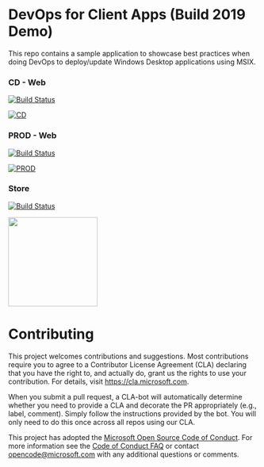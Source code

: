 
# DevOps for Client Apps (Build 2019 Demo)

This repo contains a sample application to showcase best practices when doing DevOps to deploy/update Windows Desktop applications using MSIX.

### CD - Web 
[![Build Status](https://dev.azure.com/devops-for-client-apps/WpfCoreApp/_apis/build/status/CI-build?branchName=master&jobName=Build&configuration=Build%20Channel_CD_Web)](https://dev.azure.com/devops-for-client-apps/WpfCoreApp/_build/latest?definitionId=1&branchName=master)

[![CD](https://img.shields.io/azure-devops/release/devops-for-client-apps/99e907d0-45c4-4065-9d18-a85a42d82d83/1/1.svg?style=flat-square)](https://wpfcoreapp.azurewebsites.net/CD/)

### PROD - Web
[![Build Status](https://dev.azure.com/devops-for-client-apps/WpfCoreApp/_apis/build/status/CI-build?branchName=master&jobName=Build&configuration=Build%20Channel_Prod_Web)](https://dev.azure.com/devops-for-client-apps/WpfCoreApp/_build/latest?definitionId=1&branchName=master)

[![PROD](https://img.shields.io/azure-devops/release/devops-for-client-apps/99e907d0-45c4-4065-9d18-a85a42d82d83/1/9.svg?style=flat-square)](https://wpfcoreapp.z5.web.core.windows.net/Prod)

### Store
[![Build Status](https://dev.azure.com/devops-for-client-apps/WpfCoreApp/_apis/build/status/CI-build?branchName=master&jobName=Build&configuration=Build%20Channel_CD_Web)](https://dev.azure.com/devops-for-client-apps/WpfCoreApp/_build/latest?definitionId=1&branchName=master)
<p>
<img src="https://assets.windowsphone.com/85864462-9c82-451e-9355-a3d5f874397a/English_get-it-from-MS_InvariantCulture_Default.png" width="180" />
</p>


# Contributing

This project welcomes contributions and suggestions.  Most contributions require you to agree to a
Contributor License Agreement (CLA) declaring that you have the right to, and actually do, grant us
the rights to use your contribution. For details, visit https://cla.microsoft.com.

When you submit a pull request, a CLA-bot will automatically determine whether you need to provide
a CLA and decorate the PR appropriately (e.g., label, comment). Simply follow the instructions
provided by the bot. You will only need to do this once across all repos using our CLA.

This project has adopted the [Microsoft Open Source Code of Conduct](https://opensource.microsoft.com/codeofconduct/).
For more information see the [Code of Conduct FAQ](https://opensource.microsoft.com/codeofconduct/faq/) or
contact [opencode@microsoft.com](mailto:opencode@microsoft.com) with any additional questions or comments.
